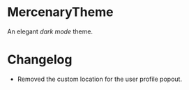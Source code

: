 # MercenaryTheme

An elegant _dark mode_ theme.

# Changelog

- Removed the custom location for the user profile popout.